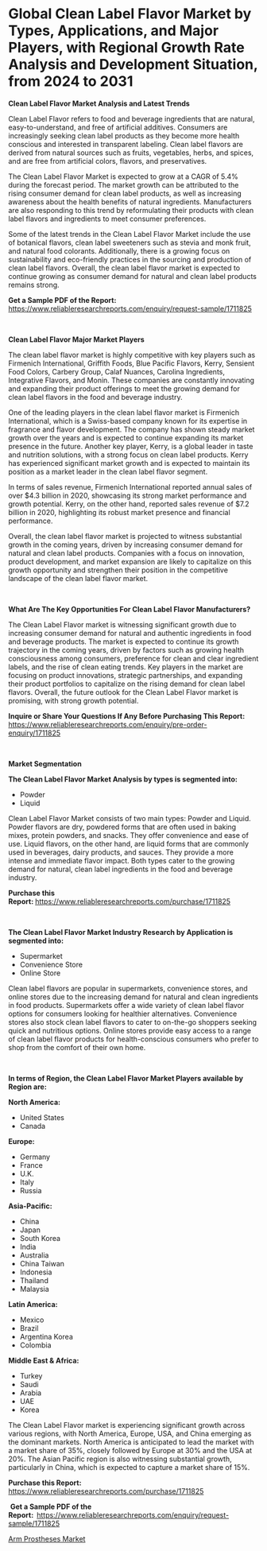 <p><h1>Global Clean Label Flavor Market by Types, Applications, and Major Players, with Regional Growth Rate Analysis and Development Situation, from 2024 to 2031</h1></p><p><strong>Clean Label Flavor Market Analysis and Latest Trends</strong></p>
<p><p>Clean Label Flavor refers to food and beverage ingredients that are natural, easy-to-understand, and free of artificial additives. Consumers are increasingly seeking clean label products as they become more health conscious and interested in transparent labeling. Clean label flavors are derived from natural sources such as fruits, vegetables, herbs, and spices, and are free from artificial colors, flavors, and preservatives.</p><p>The Clean Label Flavor Market is expected to grow at a CAGR of 5.4% during the forecast period. The market growth can be attributed to the rising consumer demand for clean label products, as well as increasing awareness about the health benefits of natural ingredients. Manufacturers are also responding to this trend by reformulating their products with clean label flavors and ingredients to meet consumer preferences.</p><p>Some of the latest trends in the Clean Label Flavor Market include the use of botanical flavors, clean label sweeteners such as stevia and monk fruit, and natural food colorants. Additionally, there is a growing focus on sustainability and eco-friendly practices in the sourcing and production of clean label flavors. Overall, the clean label flavor market is expected to continue growing as consumer demand for natural and clean label products remains strong.</p></p>
<p><strong>Get a Sample PDF of the Report:&nbsp;</strong> <a href="https://www.reliableresearchreports.com/enquiry/request-sample/1711825">https://www.reliableresearchreports.com/enquiry/request-sample/1711825</a></p>
<p>&nbsp;</p>
<p><strong>Clean Label Flavor Major Market Players</strong></p>
<p><p>The clean label flavor market is highly competitive with key players such as Firmenich International, Griffith Foods, Blue Pacific Flavors, Kerry, Sensient Food Colors, Carbery Group, Calaf Nuances, Carolina Ingredients, Integrative Flavors, and Monin. These companies are constantly innovating and expanding their product offerings to meet the growing demand for clean label flavors in the food and beverage industry.</p><p>One of the leading players in the clean label flavor market is Firmenich International, which is a Swiss-based company known for its expertise in fragrance and flavor development. The company has shown steady market growth over the years and is expected to continue expanding its market presence in the future. Another key player, Kerry, is a global leader in taste and nutrition solutions, with a strong focus on clean label products. Kerry has experienced significant market growth and is expected to maintain its position as a market leader in the clean label flavor segment.</p><p>In terms of sales revenue, Firmenich International reported annual sales of over $4.3 billion in 2020, showcasing its strong market performance and growth potential. Kerry, on the other hand, reported sales revenue of $7.2 billion in 2020, highlighting its robust market presence and financial performance.</p><p>Overall, the clean label flavor market is projected to witness substantial growth in the coming years, driven by increasing consumer demand for natural and clean label products. Companies with a focus on innovation, product development, and market expansion are likely to capitalize on this growth opportunity and strengthen their position in the competitive landscape of the clean label flavor market.</p></p>
<p>&nbsp;</p>
<p><strong>What Are The Key Opportunities For Clean Label Flavor Manufacturers?</strong></p>
<p><p>The Clean Label Flavor market is witnessing significant growth due to increasing consumer demand for natural and authentic ingredients in food and beverage products. The market is expected to continue its growth trajectory in the coming years, driven by factors such as growing health consciousness among consumers, preference for clean and clear ingredient labels, and the rise of clean eating trends. Key players in the market are focusing on product innovations, strategic partnerships, and expanding their product portfolios to capitalize on the rising demand for clean label flavors. Overall, the future outlook for the Clean Label Flavor market is promising, with strong growth potential.</p></p>
<p><strong>Inquire or Share Your Questions If Any Before Purchasing This Report:</strong> <a href="https://www.reliableresearchreports.com/enquiry/pre-order-enquiry/1711825">https://www.reliableresearchreports.com/enquiry/pre-order-enquiry/1711825</a></p>
<p>&nbsp;</p>
<p><strong>Market Segmentation</strong></p>
<p><strong>The Clean Label Flavor Market Analysis by types is segmented into:</strong></p>
<p><ul><li>Powder</li><li>Liquid</li></ul></p>
<p><p>Clean Label Flavor Market consists of two main types: Powder and Liquid. Powder flavors are dry, powdered forms that are often used in baking mixes, protein powders, and snacks. They offer convenience and ease of use. Liquid flavors, on the other hand, are liquid forms that are commonly used in beverages, dairy products, and sauces. They provide a more intense and immediate flavor impact. Both types cater to the growing demand for natural, clean label ingredients in the food and beverage industry.</p></p>
<p><strong>Purchase this Report:&nbsp;</strong><a href="https://www.reliableresearchreports.com/purchase/1711825">https://www.reliableresearchreports.com/purchase/1711825</a></p>
<p>&nbsp;</p>
<p><strong>The Clean Label Flavor Market Industry Research by Application is segmented into:</strong></p>
<p><ul><li>Supermarket</li><li>Convenience Store</li><li>Online Store</li></ul></p>
<p><p>Clean label flavors are popular in supermarkets, convenience stores, and online stores due to the increasing demand for natural and clean ingredients in food products. Supermarkets offer a wide variety of clean label flavor options for consumers looking for healthier alternatives. Convenience stores also stock clean label flavors to cater to on-the-go shoppers seeking quick and nutritious options. Online stores provide easy access to a range of clean label flavor products for health-conscious consumers who prefer to shop from the comfort of their own home.</p></p>
<p>&nbsp;</p>
<p><strong>In terms of Region, the Clean Label Flavor Market Players available by Region are:</strong></p>
<p>
    <p> <strong> North America: </strong>
        <ul>
            <li>United States</li>
            <li>Canada</li>
        </ul>
        </p> 
    <p> <strong> Europe: </strong>
        <ul>
            <li>Germany</li>
            <li>France</li>
            <li>U.K.</li>
            <li>Italy</li>
            <li>Russia</li>
        </ul>
        </p> 
    <p> <strong> Asia-Pacific: </strong>
        <ul>
            <li>China</li>
            <li>Japan</li>
            <li>South Korea</li>
            <li>India</li>
            <li>Australia</li>
            <li>China Taiwan</li>
            <li>Indonesia</li>
            <li>Thailand</li>
            <li>Malaysia</li>
        </ul>
        </p> 
    <p> <strong> Latin America: </strong>
        <ul>
            <li>Mexico</li>
            <li>Brazil</li>
            <li>Argentina Korea</li>
            <li>Colombia</li>
        </ul>
        </p> 
    <p> <strong> Middle East & Africa: </strong>
        <ul>
            <li>Turkey</li>
            <li>Saudi</li>
            <li>Arabia</li>
            <li>UAE</li>
            <li>Korea</li>
        </ul>
    </p>
    </p>
<p><p>The Clean Label Flavor market is experiencing significant growth across various regions, with North America, Europe, USA, and China emerging as the dominant markets. North America is anticipated to lead the market with a market share of 35%, closely followed by Europe at 30% and the USA at 20%. The Asian Pacific region is also witnessing substantial growth, particularly in China, which is expected to capture a market share of 15%.</p></p>
<p><strong>Purchase this Report: </strong><a href="https://www.reliableresearchreports.com/purchase/1711825">https://www.reliableresearchreports.com/purchase/1711825</a></p>
<p>&nbsp;<strong>Get a Sample PDF of the Report:&nbsp;&nbsp;</strong><a href="https://www.reliableresearchreports.com/enquiry/request-sample/1711825">https://www.reliableresearchreports.com/enquiry/request-sample/1711825</a></p>
<p><strong></strong></p>
<p><p><a href="https://github.com/pgtimber/Market-Research-Report-List-1/blob/main/arm-prostheses-market.md">Arm Prostheses Market</a></p></p>